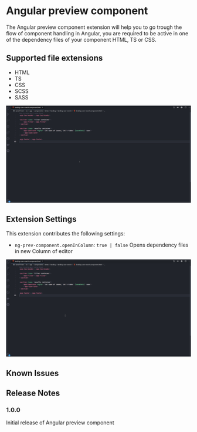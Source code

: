 # Angular preview component

The Angular preview component extension will help you to go trough the flow of component handling in Angular, you are required to be active in one of the dependency files of your component HTML, TS or CSS.



## Supported file **extensions**
* HTML
* TS
* CSS
* SCSS
* SASS


![Example opens in same column](./images/noColumn.gif)

## Extension Settings

This extension contributes the following settings:

* `ng-prev-component.openInColumn`: `true | false` Opens dependency files in new Column of editor

![Example opens in same column](./images/column.gif)
## Known Issues



## Release Notes


### 1.0.0

Initial release of Angular preview component
